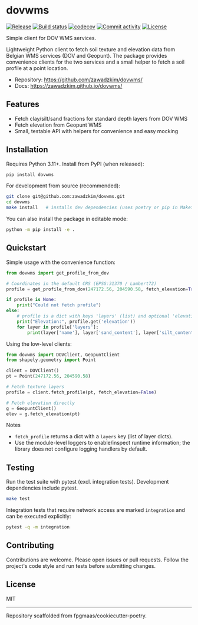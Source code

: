 # dovwms

[![Release](https://img.shields.io/github/v/release/zawadzkim/dovwms)](https://img.shields.io/github/v/release/zawadzkim/dovwms)
[![Build status](https://img.shields.io/github/actions/workflow/status/zawadzkim/dovwms/main.yml?branch=main)](https://github.com/zawadzkim/dovwms/actions/workflows/main.yml?query=branch%3Amain)
[![codecov](https://codecov.io/gh/zawadzkim/dovwms/branch/main/graph/badge.svg)](https://codecov.io/gh/zawadzkim/dovwms)
[![Commit activity](https://img.shields.io/github/commit-activity/m/zawadzkim/dovwms)](https://img.shields.io/github/commit-activity/m/zawadzkim/dovwms)
[![License](https://img.shields.io/github/license/zawadzkim/dovwms)](https://img.shields.io/github/license/zawadzkim/dovwms)

Simple client for DOV WMS services.

Lightweight Python client to fetch soil texture and elevation data from
Belgian WMS services (DOV and Geopunt). The package provides convenience
clients for the two services and a small helper to fetch a soil profile at
a point location.

- Repository: <https://github.com/zawadzkim/dovwms/>
- Docs: <https://zawadzkim.github.io/dovwms/>

## Features

- Fetch clay/silt/sand fractions for standard depth layers from DOV WMS
- Fetch elevation from Geopunt WMS
- Small, testable API with helpers for convenience and easy mocking

## Installation

Requires Python 3.11+. Install from PyPI (when released):

```bash
pip install dovwms
```

For development from source (recommended):

```bash
git clone git@github.com:zawadzkim/dovwms.git
cd dovwms
make install   # installs dev dependencies (uses poetry or pip in Makefile)
```

You can also install the package in editable mode:

```bash
python -m pip install -e .
```

## Quickstart

Simple usage with the convenience function:

```python
from dovwms import get_profile_from_dov

# Coordinates in the default CRS (EPSG:31370 / Lambert72)
profile = get_profile_from_dov(247172.56, 204590.58, fetch_elevation=True)

if profile is None:
    print("Could not fetch profile")
else:
    # profile is a dict with keys 'layers' (list) and optional 'elevation'
    print("Elevation:", profile.get('elevation'))
    for layer in profile['layers']:
        print(layer['name'], layer['sand_content'], layer['silt_content'], layer['clay_content'])
```

Using the low-level clients:

```python
from dovwms import DOVClient, GeopuntClient
from shapely.geometry import Point

client = DOVClient()
pt = Point(247172.56, 204590.58)

# Fetch texture layers
profile = client.fetch_profile(pt, fetch_elevation=False)

# Fetch elevation directly
g = GeopuntClient()
elev = g.fetch_elevation(pt)
```

Notes

- `fetch_profile` returns a dict with a `layers` key (list of layer dicts).
- Use the module-level loggers to enable/inspect runtime information; the
  library does not configure logging handlers by default.

## Testing

Run the test suite with pytest (excl. integration tests). Development dependencies include pytest.

```bash
make test
```

Integration tests that require network access are marked `integration` and
can be executed explicitly:

```bash
pytest -q -m integration
```

## Contributing

Contributions are welcome. Please open issues or pull requests. Follow the
project's code style and run tests before submitting changes.

## License

MIT

---

Repository scaffolded from fpgmaas/cookiecutter-poetry.
